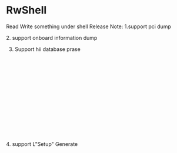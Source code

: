 # RwShell
Read Write something under shell
Release Note:
1.support pci dump

<PciDump version="v0.1">
   <Device(00:00:00) vendor(1022)="Advanced Micro Devices, Inc. [AMD]" device(15D0)="Unknown Device Id">
      <data 00="22 10 D0 15 00 00 00 00 00 00 00 06 00 00 80 00 " />
      <data 01="00 00 00 00 00 00 00 00 00 00 00 00 00 00 00 00 " />
      <data 02="00 00 00 00 00 00 00 00 00 00 00 00 22 10 D0 15 " />
      <data 03="00 00 00 00 00 00 00 00 00 00 00 00 00 00 00 00 " />
      <data 04="00 00 00 00 00 00 00 00 80 00 00 00 10 00 80 00 " />
      <data 05="22 10 D0 15 00 00 00 00 00 00 00 00 00 00 00 00 " />
      <data 06="00 00 00 00 14 97 FF FF 00 00 00 00 00 00 00 00 " />
      <data 07="00 00 00 00 00 00 00 00 00 00 00 00 00 00 00 00 " />
      <data 08="00 00 00 00 08 01 00 00 00 00 00 00 00 00 00 00 " />
      <data 09="00 00 00 E0 00 00 00 00 00 00 00 00 00 00 00 00 " />
      <data 0A="00 00 00 00 14 97 FF FF 00 00 00 00 00 00 00 00 " />
      <data 0B="00 00 00 00 00 00 00 00 1C A8 05 00 03 00 00 00 " />
      <data 0C="00 00 00 00 00 00 00 00 14 97 FF FF 00 00 00 00 " />
      <data 0D="00 00 00 00 14 97 FF FF 00 00 00 00 00 00 00 00 " />
      <data 0E="46 00 30 01 00 00 00 00 00 00 00 00 00 00 00 00 " />
      <data 0F="00 00 00 00 00 80 80 00 00 00 00 00 14 97 FF FF " />
      <ssid svid="1022" sdid="15D0" />
      <control IO="-" Mem="-" BusMaster="-" SpecCycle="-" MemInv="-" VGASnoop="-" ParErr="-" Stepping="-" SERR="-" FastB2B="-" DisINTx="-" />
      <status Cap="-" 66MHz="-" UDF="-" FastB2B="-" ParErr="-" DEVSEL="fast" STAbort="-" RTAbort="-" RMAbort="-" SERR="-" PERR="-" INTx="-" />
      <interrupt IntLine="0" IntIRQ="0" />
    </Device(00:00:00)>
2. support onboard information dump
<Dump email="tanktang2018@hotmail.com" aurthor="tank">
  <MainboardInfoDump version="v0.1">
    <BIOS Version="M33KT1BS" date="01/14/2020" />
    <EC Version="00.04" />
    <CPU name="AMD Ryzen 5 PRO 3500U w/ Radeon Vega Mobile Gfx" />
    <Memory>
      <Mem BankLocator="P0 CHANNEL A" Manufacturer="Hynix" PartNum="HMA851S6CJR6N-XN    " Size="4096 MB" />
      <Mem BankLocator="P0 CHANNEL B" Manufacturer="Hynix" PartNum="HMA851S6CJR6N-XN    " Size="4096 MB" />
    </Memory>
    <Storage>
      <NVME Description="UMIS RPJTJ128MEE1MWX" />
      <NVME Description="KXG6AZNV256G TOSHIBA" />
    </Storage>
  </MainboardInfoDump>
  
3. Support hii database prase
 <formset id="D1405D16-7AFC-4695-BB12-41459D3695A2" name="Network Stack Configuration">
      <form id="0x0001" name="Network Stack Configuration">
        <question id="0x0001" name="Network Stack" type="oneof" radix="unsinged dec" len="0x01">
          <help info="Enable/Disable UEFI Network Stack" />
          <current value="0x01" />
          <option value="0x00" name="Disabled" />
          <option value="0x01" name="Enabled" />
        </question>
        <question id="0x0002" name="Ipv4 PXE Support" type="oneof" radix="unsinged dec" len="0x01">
          <help info="Enable/Disable IPv4 PXE boot support. If disabled, IPv4 PXE boot support will not be available." />
          <current value="0x01" />
          <option value="0x00" name="Disabled" />
          <option value="0x01" name="Enabled" />
        </question>
        <question id="0x0003" name="Ipv4 HTTP Support" type="oneof" radix="unsinged dec" len="0x01">
          <help info="Enable/Disable IPv4 HTTP boot support. If disabled, IPv4 HTTP boot support will not be available." />
          <current value="0x00" />
          <option value="0x00" name="Disabled" />
          <option value="0x01" name="Enabled" />
        </question>
        <question id="0x0004" name="Ipv6 PXE Support" type="oneof" radix="unsinged dec" len="0x01">
          <help info="Enable/Disable IPv6 PXE boot support. If disabled, IPv6 PXE boot support will not be available." />
          <current value="0x01" />
          <option value="0x00" name="Disabled" />
          <option value="0x01" name="Enabled" />
        </question>
        <question id="0x0005" name="Ipv6 HTTP Support" type="oneof" radix="unsinged dec" len="0x01">
          <help info="Enable/Disable IPv6 HTTP boot support. If disabled, IPv6 HTTP boot support will not be available." />
          <current value="0x00" />
          <option value="0x00" name="Disabled" />
          <option value="0x01" name="Enabled" />
        </question>
        <question id="0x0006" name="IPSEC Certificate" type="oneof" radix="unsinged dec" len="0x01">
          <help info="Support to Enable/Disable IPSEC certificate for Ikev." />
          <current value="0x00" />
          <option value="0x00" name="Disabled" />
          <option value="0x01" name="Enabled" />
        </question>
        <question id="0x0007" name="PXE boot wait time" type="numeric" radix="unsinged dec" len="0x01" min="0x00" max="0x05" step="0x01">
          <help info="Wait time in seconds to press ESC key to abort the PXE boot. Use either +/- or numeric keys to set the value." />
          <current value="0x00" />
        </question>
        <question id="0x0008" name="Media detect count" type="numeric" radix="unsinged dec" len="0x01" min="0x01" max="0x32" step="0x01">
          <help info="Number of times the presence of media will be checked. Use either +/- or numeric keys to set the value." />
          <current value="0x00" />
        </question>
      </form>
    </formset>
4. support L"Setup" Generate
  <VarStore name="Setup" size="0x01BE" guid="EC87D643-EBA4-4BB5-A1E5-3F3E36B20DA9">
    <data L00="01 01 00 00 00 00 01 02 01 00 00 02 00 01 00 01 " />
    <data L01="00 00 01 00 01 03 00 00 00 01 00 01 00 00 00 00 " />
    <data L02="00 00 00 01 01 00 00 01 00 01 00 01 00 00 01 00 " />
    <data L03="00 00 00 00 00 01 01 00 00 00 00 00 01 01 00 00 " />
    <data L04="00 00 00 00 00 00 01 01 01 01 01 01 01 0F 01 00 " />
    <data L05="01 00 00 00 00 00 01 00 00 00 00 00 00 00 00 00 " />
    <data L06="00 00 00 00 02 01 00 00 01 02 00 01 01 00 01 01 " />
    <data L07="00 00 00 00 00 01 02 01 01 01 01 02 01 01 01 00 " />
    <data L08="00 00 01 02 00 00 00 00 01 00 00 00 00 01 00 03 " />
    <data L09="00 02 01 01 00 00 00 02 00 00 01 00 00 00 01 02 " />
    <data L0A="00 00 00 00 00 00 00 00 00 00 00 00 01 01 01 01 " />
    <data L0B="01 01 01 01 00 01 FF 04 00 00 0F 00 00 FF 01 01 " />
    <data L0C="00 00 01 01 FF FF FF FF FF FF FF FF FF FF FF 00 " />
    <data L0D="FF FF FF FF FF FF FF FF FF FF FF FF FF FF 00 FF " />
    <data L0E="FF FF FF FF FF FF FF FF FF FF FF FF FF FF FF 00 " />
    <data L0F="FF 00 FF FF 00 00 00 FF FF FF FF FF FF FF FF FF " />
    <data L10="FF FF FF FF FF FF FF FF FF FF FF FF 01 FF FF FF " />
    <data L11="FF FF 00 00 FF FF FF FF FF 01 FF FF 00 01 00 00 " />
    <data L12="00 01 FF FF FF FF FF FF FF FF FF FF FF FF FF FF " />
    <data L13="FF FF FF FF FF FF FF FF FF FF 00 01 00 00 00 00 " />
    <data L14="00 07 08 01 01 01 01 01 01 00 01 00 01 00 00 00 " />
    <data L15="02 07 00 00 00 00 00 01 00 02 00 01 01 01 01 01 " />
    <data L16="01 00 00 00 00 00 00 00 00 00 00 00 00 00 00 00 " />
    <data L17="00 00 00 00 00 00 00 00 00 00 00 00 00 00 00 00 " />
    <data L18="00 01 01 01 00 00 00 00 00 00 00 00 00 00 01 01 " />
    <data L19="00 00 00 00 00 01 02 01 01 01 00 00 02 01 00 00 " />
    <data L1A="00 00 00 00 00 00 00 00 00 00 00 00 00 00 00 00 " />
    <data L1B="00 00 00 00 00 00 00 00 00 00 00 00 00 00 53 00 " />
    <Item Offset="0000" value="0x01" size="0x01" name="Bootup NumLock State" />
    <Item Offset="0001" value="0x01" size="0x01" name="Wireless LAN Access" />
    <Item Offset="0002" value="0x00" size="0x01" name="HTTPs Support" />
    <Item Offset="0003" value="0x00" size="0x01" name="Wireless LAN PXE boot" />
    <Rsvd Offset="0004" value="0x00" />
    <Rsvd Offset="0005" value="0x00" />
    <Item Offset="0006" value="0x01" size="0x01" name="Wake on LAN" />
    <Item Offset="0007" value="0x02" size="0x01" name="After Power Loss" />
    <Item Offset="0008" value="0x01" size="0x01" name="Performance Mode" />
    <Rsvd Offset="0009" value="0x00" />
    <Rsvd Offset="000A" value="0x00" />
    <Item Offset="000B" value="0x02" size="0x01" name="Wake from Serial Port Ring" />
    <Rsvd Offset="000C" value="0x00" />
    <Item Offset="000D" value="0x01" size="0x01" name="PSU Over load Warning" />
    <Item Offset="000E" value="0x00" size="0x01" name="Enhanced Power Saving Mode" />
    <Item Offset="000F" value="0x01" size="0x01" name="Smart Power On" />
    <Item Offset="0010" value="0x00" size="0x01" name="Access Security Settings" />
    <Item Offset="0011" value="0x00" size="0x01" name="Remote Set SMP" />
    <Item Offset="0012" value="0x01" size="0x01" name="Allow Jumper Clear SVP" />
    <Rsvd Offset="0013" value="0x00" />
    <Item Offset="0014" value="0x01" size="0x01" name="Secure Roll Back Prevention" />
    <Item Offset="0015" value="0x03" size="0x01" name="Max Password Attempts" />
    <Item Offset="0016" value="0x00" size="0x01" name="Custom Password Mode" />
    <Item Offset="0017" value="0x00" size="0x01" name="Password Change Time" />
    <Item Offset="0018" value="0x00" size="0x01" name="Require SVP when Flashing" />
    <Item Offset="0019" value="0x01" size="0x01" name="BIOS Password At System Boot" />
    <Item Offset="001A" value="0x00" size="0x01" name="BIOS Password At Reboot" />
    <Item Offset="001B" value="0x01" size="0x01" name="POP Changeable by User" />
    <Item Offset="001C" value="0x00" size="0x01" name="BIOS Password At Boot Device List" />
    <Item Offset="001D" value="0x00" size="0x01" name="Smart USB Protection" />
    <Item Offset="001E" value="0x00" size="0x01" name="Device Guard" />
    <Item Offset="001F" value="0x00" size="0x01" name="Credential Guard" />
    <Rsvd Offset="0020" value="0x00" />
    <Item Offset="0021" value="0x00" size="0x01" name="Cover Tamper Detected" />
    <Item Offset="0022" value="0x00" size="0x01" name="Configuration Change Detection" />
    <Item Offset="0023" value="0x01" size="0x01" name="Password Count Exceeded Error" />
    <Item Offset="0024" value="0x01" size="0x01" name="Require HDP on System Boot" />
    <Rsvd Offset="0025" value="0x00" />
    <Rsvd Offset="0026" value="0x00" />
    <Item Offset="0027" value="0x01" size="0x01" name="Absolute Persistence Module" />
    <Rsvd Offset="0028" value="0x00" />
    <Item Offset="0029" value="0x01" size="0x01" name="To diagnose hardware" />
    <Rsvd Offset="002A" value="0x00" />
    <Item Offset="002B" value="0x01" size="0x01" name="Windows UEFI Firmware Update" />
    <Rsvd Offset="002C" value="0x00" />
    <Rsvd Offset="002D" value="0x00" />
    <Item Offset="002E" value="0x01" size="0x01" name="Quick Boot" />
    <Item Offset="002F" value="0x00" size="0x01" name="Floppyless Operation" />
    <Item Offset="0030" value="0x00" size="0x01" name="Keyboardless Operation" />
    <Item Offset="0031" value="0x00" size="0x01" name="USB Enumeration Delay" />
    <Item Offset="0032" value="0x00" size="0x01" name="Boot Priority " />
    <Item Offset="0033" value="0x00" size="0x01" name="Option Keys Display" />
    <Item Offset="0034" value="0x00" size="0x01" name="Option Keys Display Style" />
    <Item Offset="0035" value="0x01" size="0x01" name="Startup Device Menu Prompt" />
    <Item Offset="0036" value="0x01" size="0x01" name="Quiet Boot" />
    <Item Offset="0037" value="0x00" size="0x01" name="Serial Number Style" />
    <Item Offset="0038" value="0x00" size="0x01" name="Display Logo" />
    <Item Offset="0039" value="0x00" size="0x01" name="BGRT" />
    <Item Offset="003A" value="0x00" size="0x01" name="Resolution" />
    <Item Offset="003B" value="0x00" size="0x01" name="OEM Logo Feature Support" />
    <Item Offset="003C" value="0x01" size="0x01" name="Fast Boot" />
    <Item Offset="003D" value="0x01" size="0x01" name="OS Optimized Defaults" />
    <Rsvd Offset="003E" value="0x00" />
    <Rsvd Offset="003F" value="0x00" />
    <Rsvd Offset="0040" value="0x00" />
    <Rsvd Offset="0041" value="0x00" />
    <Rsvd Offset="0042" value="0x00" />
    <Rsvd Offset="0043" value="0x00" />
    <Item Offset="0044" value="0x00" size="0x01" name="Set Minimum Length" />
    <Item Offset="0045" value="0x00" size="0x01" name="Set Strong Password" />
    <Item Offset="0046" value="0x01" size="0x01" name="USB Port Access" />
    <Item Offset="0047" value="0x01" size="0x01" name="Front USB Ports" />
    <Item Offset="0048" value="0x01" size="0x01" name="Rear USB Ports" />
    <Item Offset="0049" value="0x01" size="0x01" name="Internal Speaker" />
    <Item Offset="004A" value="0x01" size="0x01" name="Onboard Ethernet Controller" />
    <Item Offset="004B" value="0x01" size="0x01" name="Bluetooth" />
    <Item Offset="004C" value="0x01" size="0x01" name="AMD Secure Virtual Machine" />
    <Item Offset="004D" value="0x0F" size="0x01" name="IOMMU" />
    <Item Offset="004E" value="0x01" size="0x01" name="C State Support" />
    <Item Offset="004F" value="0x00" size="0x01" name="DASH Support" />
    <Item Offset="0050" value="0x01" size="0x01" name="Console Redirection Terminal Type" />
    <Item Offset="0051" value="0x00" size="0x01" name="Windows Modern Standby" />
    <Item Offset="0052" value="0x00" size="0x01" name="Set Password Encryption Algorithm" />
    <Rsvd Offset="0053" value="0x00" />
    <Item Offset="0054" value="0x00" size="0x01" name="Lenovo Cloud Services" />
    <Item Offset="0055" value="0x00" size="0x01" name="HTTPs Boot" />
    <Item Offset="0056" value="0x01" size="0x01" name="Block SID Authentication" />
    <Rsvd Offset="0057" value="0x00" />
    <Rsvd Offset="0058" value="0x00" />
    <Rsvd Offset="0059" value="0x00" />
    <Rsvd Offset="005A" value="0x00" />
    <Rsvd Offset="005B" value="0x00" />
    <Rsvd Offset="005C" value="0x00" />
    <Rsvd Offset="005D" value="0x00" />
    <Rsvd Offset="005E" value="0x00" />
    <Rsvd Offset="005F" value="0x00" />
    <Rsvd Offset="0060" value="0x00" />
    <Item Offset="0061" value="0x00" size="0x01" name="Fast Boot" />
    <Item Offset="0062" value="0x00" size="0x01" name="SATA Support" />
    <Item Offset="0063" value="0x00" size="0x01" name="VGA Support" />
    <Item Offset="0064" value="0x02" size="0x01" name="USB Support" />
    <Item Offset="0065" value="0x01" size="0x01" name="PS2 Devices Support" />
    <Item Offset="0066" value="0x00" size="0x01" name="Redirection Support" />
    <Item Offset="0067" value="0x00" size="0x01" name="Network Stack Driver Support" />
    <Item Offset="0068" value="0x01" size="0x01" name="NVMe Support" />
    <Item Offset="0069" value="0x02" size="0x01" name="Security Chip 1.2" />
    <Item Offset="006A" value="0x00" size="0x01" name="Clear TCG Security Feature" />
    <Rsvd Offset="006B" value="0x01" />
    <Rsvd Offset="006C" value="0x01" />
    <Rsvd Offset="006D" value="0x00" />
    <Item Offset="006E" value="0x01" size="0x01" name="Security Device Support" />
    <Rsvd Offset="006F" value="0x01" />
    <Rsvd Offset="0070" value="0x00" />
    <Rsvd Offset="0071" value="0x00" />
    <Rsvd Offset="0072" value="0x00" />
    <Rsvd Offset="0073" value="0x00" />
    <Rsvd Offset="0074" value="0x00" />
    <Rsvd Offset="0075" value="0x01" />
    <Item Offset="0076" value="0x02" size="0x01" name="TPM2.0 UEFI Spec Version" />
    <Item Offset="0077" value="0x01" size="0x01" name="Platform Hierarchy" />
    <Item Offset="0078" value="0x01" size="0x01" name="Storage Hierarchy" />
    <Item Offset="0079" value="0x01" size="0x01" name="Endorsement Hierarchy" />
    <Item Offset="007A" value="0x01" size="0x01" name="TPM 20 InterfaceType" />
    <Item Offset="007B" value="0x02" size="0x01" name="Device Select" />
    <Item Offset="007C" value="0x01" size="0x01" name="PH Randomization" />
    <Rsvd Offset="007D" value="0x01" />
    <Rsvd Offset="007E" value="0x01" />
    <Rsvd Offset="007F" value="0x00" />
    <Rsvd Offset="0080" value="0x00" />
    <Rsvd Offset="0081" value="0x00" />
    <Item Offset="0082" value="0x01" size="0x01" name="SHA-1 PCR Bank" />
    <Item Offset="0083" value="0x02" size="0x01" name="SHA256 PCR Bank" />
    <Item Offset="0084" value="0x00" size="0x01" name="SHA384 PCR Bank" />
    <Item Offset="0085" value="0x00" size="0x01" name="SHA512 PCR Bank" />
    <Item Offset="0086" value="0x00" size="0x01" name="SM3_256 PCR Bank" />
    <Rsvd Offset="0087" value="0x00" />
    <Item Offset="0088" value="0x01" size="0x01" name="Physical Presence Spec Version" />
    <Item Offset="0089" value="0x00" size="0x01" name="Disable Block Sid" />
    <Rsvd Offset="008A" value="0x00" />
    <Rsvd Offset="008B" value="0x00" />
    <Item Offset="008C" value="0x00" size="0x01" name="Physical Presence for Provisioning" />
    <Item Offset="008D" value="0x01" size="0x01" name="Physical Presence for Clear" />
    <Item Offset="008E" value="0x00" size="0x01" name="Physical Presence for Clear" />
    <Rsvd Offset="008F" value="0x03" />
    <Rsvd Offset="0090" value="0x00" />
    <Item Offset="0091" value="0x02" size="0x01" name="AMD fTPM switch" />
    <Item Offset="0092" value="0x01" size="0x01" name="Erase fTPM NV for factory reset" />
    <Item Offset="0093" value="0x01" size="0x01" name="Thermal Policy" />
    <Rsvd Offset="0094" value="0x00" />
    <Rsvd Offset="0095" value="0x00" />
    <Item Offset="0096" value="0x00" size="0x01" name="Enable ACPI Auto Configuration" />
    <Item Offset="0097" value="0x0002" size="0x02" name="ACPI Sleep State" />
    <Rsvd Offset="0098" value="0x00" />
    <Item Offset="0099" value="0x00" size="0x01" name="Lock Legacy Resources" />
    <Item Offset="009A" value="0x01" size="0x01" name="Enable Hibernation" />
    <Rsvd Offset="009B" value="0x00" />
    <Rsvd Offset="009C" value="0x00" />
    <Rsvd Offset="009D" value="0x00" />
    <Item Offset="009E" value="0x01" size="0x01" name="OnChip SATA Channel" />
    <Item Offset="009F" value="0x02" size="0x01" name="OnChip SATA Type" />
    <Item Offset="00A0" value="0x00" size="0x01" name="RAID Type" />
    <Rsvd Offset="00A1" value="0x00" />
    <Rsvd Offset="00A2" value="0x00" />
    <Rsvd Offset="00A3" value="0x00" />
    <Rsvd Offset="00A4" value="0x00" />
    <Rsvd Offset="00A5" value="0x00" />
    <Rsvd Offset="00A6" value="0x00" />
    <Rsvd Offset="00A7" value="0x00" />
    <Rsvd Offset="00A8" value="0x00" />
    <Rsvd Offset="00A9" value="0x00" />
    <Rsvd Offset="00AA" value="0x00" />
    <Rsvd Offset="00AB" value="0x00" />
    <Item Offset="00AC" value="0x01" size="0x01" name="XHCI0 Port 0 " />
    <Item Offset="00AD" value="0x01" size="0x01" name="XHCI0 Port 1 " />
    <Item Offset="00AE" value="0x01" size="0x01" name="XHCI0 Port 2" />
    <Item Offset="00AF" value="0x01" size="0x01" name="XHCI0 Port 3" />
    <Item Offset="00B0" value="0x01" size="0x01" name="XHCI0 Port 4" />
    <Item Offset="00B1" value="0x01" size="0x01" name="XHCI0 Port 5" />
    <Item Offset="00B2" value="0x01" size="0x01" name="XHCI1 Port 0 " />
    <Item Offset="00B3" value="0x01" size="0x01" name="XHCI1 Port 1 " />
    <Rsvd Offset="00B4" value="0x00" />
    <Item Offset="00B5" value="0x01" size="0x01" name="IR Config" />
    <Item Offset="00B6" value="0xFF" size="0x01" name="SD Mode" />
    <Rsvd Offset="00B7" value="0x04" />
    <Rsvd Offset="00B8" value="0x00" />
    <Rsvd Offset="00B9" value="0x00" />
    <Rsvd Offset="00BA" value="0x0F" />
    <Rsvd Offset="00BB" value="0x00" />
    <Rsvd Offset="00BC" value="0x00" />
    <Item Offset="00BD" value="0xFF" size="0x01" name="GPIO Devices Support" />
    <Item Offset="00BE" value="0x01" size="0x01" name="I2C 0 Enable" />
    <Item Offset="00BF" value="0x01" size="0x01" name="I2C 1 Enable" />
    <Item Offset="00C0" value="0x00" size="0x01" name="I2C 2 Enable" />
    <Item Offset="00C1" value="0x00" size="0x01" name="I2C 3 Enable" />
    <Item Offset="00C2" value="0x01" size="0x01" name="Uart 0 Enable" />
    <Item Offset="00C3" value="0x01" size="0x01" name="Uart 1 Enable" />
    <Item Offset="00C4" value="0xFF" size="0x01" name="AB Clock Gating" />
    <Item Offset="00C5" value="0xFF" size="0x01" name="PCIB Clock Run" />
    <Item Offset="00C6" value="0xFF" size="0x01" name="ESATA Port On Port 0" />
    <Item Offset="00C7" value="0xFF" size="0x01" name="ESATA Port On Port 1" />
    <Rsvd Offset="00C8" value="0xFF" />
    <Rsvd Offset="00C9" value="0xFF" />
    <Rsvd Offset="00CA" value="0xFF" />
    <Rsvd Offset="00CB" value="0xFF" />
    <Rsvd Offset="00CC" value="0xFF" />
    <Rsvd Offset="00CD" value="0xFF" />
    <Item Offset="00CE" value="0xFF" size="0x01" name="SATA Power On Port 0" />
    <Item Offset="00CF" value="0x00" size="0x01" name="SATA Power On Port 1" />
    <Rsvd Offset="00D0" value="0xFF" />
    <Rsvd Offset="00D1" value="0xFF" />
    <Rsvd Offset="00D2" value="0xFF" />
    <Rsvd Offset="00D3" value="0xFF" />
    <Rsvd Offset="00D4" value="0xFF" />
    <Rsvd Offset="00D5" value="0xFF" />
    <Item Offset="00D6" value="0xFF" size="0x01" name="SATA Port 0 MODE" />
    <Item Offset="00D7" value="0xFF" size="0x01" name="SATA Port 1 MODE" />
    <Rsvd Offset="00D8" value="0xFF" />
    <Rsvd Offset="00D9" value="0xFF" />
    <Rsvd Offset="00DA" value="0xFF" />
    <Rsvd Offset="00DB" value="0xFF" />
    <Rsvd Offset="00DC" value="0xFF" />
    <Rsvd Offset="00DD" value="0xFF" />
    <Item Offset="00DE" value="0x00" size="0x01" name="SATA Drive x Hot-Plug Support" />
    <Rsvd Offset="00DF" value="0xFF" />
    <Rsvd Offset="00E0" value="0xFF" />
    <Item Offset="00E1" value="0xFF" size="0x01" name="SATA MAXGEN2 CAP OPTION" />
    <Item Offset="00E2" value="0xFF" size="0x01" name="SATA CLK Mode Option" />
    <Item Offset="00E3" value="0xFF" size="0x01" name="Aggressive Link PM Capability" />
    <Item Offset="00E4" value="0xFF" size="0x01" name="Port Multiplier Capability" />
    <Item Offset="00E5" value="0xFF" size="0x01" name="SATA Ports Auto Clock Control" />
    <Item Offset="00E6" value="0xFF" size="0x01" name="SATA Partial State Capability" />
    <Item Offset="00E7" value="0xFF" size="0x01" name="SATA FIS Based Switching" />
    <Item Offset="00E8" value="0xFF" size="0x01" name="SATA Command Completion Coalescing Support" />
    <Item Offset="00E9" value="0xFF" size="0x01" name="SATA Slumber State Capability" />
    <Item Offset="00EA" value="0xFF" size="0x01" name="SATA MSI Capability Support" />
    <Item Offset="00EB" value="0xFF" size="0x01" name="SATA Target Support 8 Devices" />
    <Item Offset="00EC" value="0xFF" size="0x01" name="Generic Mode" />
    <Item Offset="00ED" value="0xFF" size="0x01" name="SATA AHCI Enclosure" />
    <Item Offset="00EE" value="0xFF" size="0x01" name="SATA SGPIO 0" />
    <Rsvd Offset="00EF" value="0x00" />
    <Item Offset="00F0" value="0xFF" size="0x01" name="SATA PHY PLL" />
    <Rsvd Offset="00F1" value="0x00" />
    <Rsvd Offset="00F2" value="0xFF" />
    <Item Offset="00F3" value="0xFF" size="0x01" name="Clock Interrupt Tag" />
    <Rsvd Offset="00F4" value="0x00" />
    <Rsvd Offset="00F5" value="0x00" />
    <Rsvd Offset="00F6" value="0x00" />
    <Rsvd Offset="00F7" value="0xFF" />
    <Item Offset="00F8" value="0xFF" size="0x01" name="SPI Read Mode" />
    <Item Offset="00F9" value="0xFF" size="0x01" name="SPI Normal Speed" />
    <Item Offset="00FA" value="0xFF" size="0x01" name="SPI Fast Read Speed" />
    <Rsvd Offset="00FB" value="0xFF" />
    <Rsvd Offset="00FC" value="0xFF" />
    <Item Offset="00FD" value="0xFF" size="0x01" name="I2C 0 D3 Support" />
    <Item Offset="00FE" value="0xFF" size="0x01" name="I2C 1 D3 Support" />
    <Item Offset="00FF" value="0xFF" size="0x01" name="I2C 2 D3 Support" />
    <Item Offset="0100" value="0xFF" size="0x01" name="I2C 3 D3 Support" />
    <Item Offset="0101" value="0xFF" size="0x01" name="I2C 4 D3 Support" />
    <Item Offset="0102" value="0xFF" size="0x01" name="I2C 5 D3 Support" />
    <Item Offset="0103" value="0xFF" size="0x01" name="UART 0 D3 Support" />
    <Item Offset="0104" value="0xFF" size="0x01" name="UART 1 D3 Support" />
    <Item Offset="0105" value="0xFF" size="0x01" name="UART 2 D3 Support" />
    <Item Offset="0106" value="0xFF" size="0x01" name="UART 3 D3 Support" />
    <Item Offset="0107" value="0xFF" size="0x01" name="SATA D3 Support" />
    <Item Offset="0108" value="0xFF" size="0x01" name="EHCI D3 Support" />
    <Item Offset="0109" value="0xFF" size="0x01" name="XHCI D3 Support" />
    <Item Offset="010A" value="0xFF" size="0x01" name="SD D3 Support" />
    <Item Offset="010B" value="0xFF" size="0x01" name="S0I3" />
    <Rsvd Offset="010C" value="0x01" />
    <Item Offset="010D" value="0xFF" size="0x01" name="SB Clock Spread Spectrum" />
    <Item Offset="010E" value="0xFF" size="0x01" name="HPET In SB" />
    <Item Offset="010F" value="0xFF" size="0x01" name="MsiDis in HPET" />
    <Item Offset="0110" value="0xFF" size="0x01" name="_OSC For PCI0" />
    <Rsvd Offset="0111" value="0xFF" />
    <Rsvd Offset="0112" value="0x00" />
    <Rsvd Offset="0113" value="0x00" />
    <Rsvd Offset="0114" value="0xFF" />
    <Rsvd Offset="0115" value="0xFF" />
    <Rsvd Offset="0116" value="0xFF" />
    <Rsvd Offset="0117" value="0xFF" />
    <Rsvd Offset="0118" value="0xFF" />
    <Rsvd Offset="0119" value="0x01" />
    <Item Offset="011A" value="0xFF" size="0x01" name="Restore On AC Power Loss" />
    <Item Offset="011B" value="0xFF" size="0x01" name="GPP Serial Debug Bus Enable" />
    <Rsvd Offset="011C" value="0x00" />
    <Item Offset="011D" value="0x01" size="0x01" name="Onboard PCIE LAN PXE ROM" />
    <Rsvd Offset="011E" value="0x00" />
    <Rsvd Offset="011F" value="0x00" />
    <Rsvd Offset="0120" value="0x00" />
    <Item Offset="0121" value="0x01" size="0x01" name="Pcie Port Control" />
    <Item Offset="0122" value="0xFF" size="0x01" name="Device 1 Fun 7" />
    <Item Offset="0123" value="0xFF" size="0x01" name="Device 1 Fun 3" />
    <Item Offset="0124" value="0xFF" size="0x01" name="Device 1 Fun 2" />
    <Item Offset="0125" value="0xFF" size="0x01" name="Device 1 Fun 5" />
    <Item Offset="0126" value="0xFF" size="0x01" name="Device 1 Fun 4" />
    <Item Offset="0127" value="0xFF" size="0x01" name="Device5" />
    <Item Offset="0128" value="0xFF" size="0x01" name="Device6" />
    <Item Offset="0129" value="0xFF" size="0x01" name="Device7" />
    <Item Offset="012A" value="0xFF" size="0x01" name="ASPM Mode Control" />
    <Item Offset="012B" value="0xFF" size="0x01" name="ASPM Mode Control" />
    <Item Offset="012C" value="0xFF" size="0x01" name="ASPM Mode Control" />
    <Item Offset="012D" value="0xFF" size="0x01" name="ASPM Mode Control" />
    <Item Offset="012E" value="0xFF" size="0x01" name="ASPM Mode Control" />
    <Item Offset="012F" value="0xFF" size="0x01" name="ASPM Mode Control" />
    <Item Offset="0130" value="0xFF" size="0x01" name="ASPM Mode Control" />
    <Item Offset="0131" value="0xFF" size="0x01" name="ASPM Mode Control" />
    <Item Offset="0132" value="0xFF" size="0x01" name="Hotplug Mode Control" />
    <Item Offset="0133" value="0xFF" size="0x01" name="Hotplug Mode Control" />
    <Item Offset="0134" value="0xFF" size="0x01" name="Hotplug Mode Control" />
    <Item Offset="0135" value="0xFF" size="0x01" name="Hotplug Mode Control" />
    <Item Offset="0136" value="0xFF" size="0x01" name="Hotplug Mode Control" />
    <Item Offset="0137" value="0xFF" size="0x01" name="Hotplug Mode Control" />
    <Item Offset="0138" value="0xFF" size="0x01" name="Hotplug Mode Control" />
    <Item Offset="0139" value="0xFF" size="0x01" name="Hotplug Mode Control" />
    <Item Offset="013A" value="0x00" size="0x01" name="ASF Support" />
    <Item Offset="013B" value="0x01" size="0x01" name="ASF BIOS Mode" />
    <Item Offset="013C" value="0x00" size="0x01" name="ASF WatchDog Timer" />
    <Item Offset="013D" value="0x0000" size="0x02" name="WatchDog Timer : BIOS" />
    <Rsvd Offset="013E" value="0x00" />
    <Item Offset="013F" value="0x0000" size="0x02" name="WatchDog Timer : OS" />
    <Rsvd Offset="0140" value="0x00" />
    <Item Offset="0141" value="0x07" size="0x01" name="Bits per second" />
    <Item Offset="0142" value="0x08" size="0x01" name="Data Bits" />
    <Item Offset="0143" value="0x01" size="0x01" name="Parity" />
    <Item Offset="0144" value="0x01" size="0x01" name="Stop Bits" />
    <Item Offset="0145" value="0x01" size="0x01" name="Flow Control" />
    <Item Offset="0146" value="0x01" size="0x01" name="Console Redirection" />
    <Item Offset="0147" value="0x01" size="0x01" name="Terminal Type" />
    <Item Offset="0148" value="0x01" size="0x01" name="VT-UTF8 Combo Key Support" />
    <Item Offset="0149" value="0x00" size="0x01" name="Recorder Mode" />
    <Item Offset="014A" value="0x01" size="0x01" name="Resolution 100x31" />
    <Rsvd Offset="014B" value="0x00" />
    <Item Offset="014C" value="0x01" size="0x01" name="Putty KeyPad" />
    <Rsvd Offset="014D" value="0x00" />
    <Item Offset="014E" value="0x00" size="0x01" name="Console Redirection" />
    <Item Offset="014F" value="0x00" size="0x01" name="Out-of-Band Mgmt Port" />
    <Item Offset="0150" value="0x02" size="0x01" name="Terminal Type" />
    <Item Offset="0151" value="0x07" size="0x01" name="Bits per second" />
    <Item Offset="0152" value="0x00" size="0x01" name="Flow Control" />
    <Rsvd Offset="0153" value="0x00" />
    <Rsvd Offset="0154" value="0x00" />
    <Rsvd Offset="0155" value="0x00" />
    <Rsvd Offset="0156" value="0x00" />
    <Item Offset="0157" value="0x01" size="0x01" name="PSS Support" />
    <Item Offset="0158" value="0x00" size="0x01" name="PSTATE Adjustment" />
    <Rsvd Offset="0159" value="0x02" />
    <Item Offset="015A" value="0x00" size="0x01" name="PPC Adjustment" />
    <Item Offset="015B" value="0x01" size="0x01" name="SVM Mode" />
    <Item Offset="015C" value="0x01" size="0x01" name="NX Mode" />
    <Item Offset="015D" value="0x01" size="0x01" name="C6 Mode" />
    <Item Offset="015E" value="0x01" size="0x01" name="CPB Mode" />
    <Rsvd Offset="015F" value="0x01" />
    <Rsvd Offset="0160" value="0x01" />
    <Item Offset="0161" value="0x00" size="0x01" name="STIBP Status" />
    <Rsvd Offset="0162" value="0x00" />
    <Rsvd Offset="0163" value="0x00" />
    <Rsvd Offset="0164" value="0x00" />
    <Rsvd Offset="0165" value="0x00" />
    <Rsvd Offset="0166" value="0x00" />
    <Rsvd Offset="0167" value="0x00" />
    <Rsvd Offset="0168" value="0x00" />
    <Rsvd Offset="0169" value="0x00" />
    <Rsvd Offset="016A" value="0x00" />
    <Rsvd Offset="016B" value="0x00" />
    <Rsvd Offset="016C" value="0x00" />
    <Rsvd Offset="016D" value="0x00" />
    <Rsvd Offset="016E" value="0x00" />
    <Rsvd Offset="016F" value="0x00" />
    <Rsvd Offset="0170" value="0x00" />
    <Rsvd Offset="0171" value="0x00" />
    <Rsvd Offset="0172" value="0x00" />
    <Rsvd Offset="0173" value="0x00" />
    <Rsvd Offset="0174" value="0x00" />
    <Rsvd Offset="0175" value="0x00" />
    <Rsvd Offset="0176" value="0x00" />
    <Rsvd Offset="0177" value="0x00" />
    <Rsvd Offset="0178" value="0x00" />
    <Rsvd Offset="0179" value="0x00" />
    <Rsvd Offset="017A" value="0x00" />
    <Rsvd Offset="017B" value="0x00" />
    <Rsvd Offset="017C" value="0x00" />
    <Rsvd Offset="017D" value="0x00" />
    <Rsvd Offset="017E" value="0x00" />
    <Rsvd Offset="017F" value="0x00" />
    <Rsvd Offset="0180" value="0x00" />
    <Item Offset="0181" value="0x01" size="0x01" name="Onboard Audio Controller" />
    <Item Offset="0182" value="0x01" size="0x01" name="Bank Interleaving" />
    <Item Offset="0183" value="0x01" size="0x01" name="Channel Interleaving" />
    <Item Offset="0184" value="0x00" size="0x01" name="Memory Clock" />
    <Item Offset="0185" value="0x00" size="0x01" name="Memory Clear" />
    <Rsvd Offset="0186" value="0x00" />
    <Item Offset="0187" value="0x00" size="0x01" name="Output Select" />
    <Item Offset="0188" value="0x00" size="0x01" name="Debug Port Table" />
    <Item Offset="0189" value="0x00" size="0x01" name="Debug Port Table 2" />
    <Item Offset="018A" value="0x0000" size="0x02" name="Keyboard Layout" />
    <Rsvd Offset="018B" value="0x00" />
    <Item Offset="018C" value="0x00" size="0x01" name="Select FMP Device Target" />
    <Item Offset="018D" value="0x00" size="0x01" name="CSM Support" />
    <Item Offset="018E" value="0x01" size="0x01" name="Option ROM Messages" />
    <Item Offset="018F" value="0x01" size="0x01" name="INT19 Trap Response" />
    <Rsvd Offset="0190" value="0x00" />
    <Item Offset="0191" value="0x00" size="0x01" name="HDD Connection Order" />
    <Item Offset="0192" value="0x00" size="0x01" name="GateA20 Active" />
    <Item Offset="0193" value="0x00" size="0x01" name="Boot option filter" />
    <Item Offset="0194" value="0x00" size="0x01" name="PXE Option ROM" />
    <Item Offset="0195" value="0x01" size="0x01" name="Storage" />
    <Item Offset="0196" value="0x02" size="0x01" name="Video" />
    <Item Offset="0197" value="0x01" size="0x01" name="Other PCI devices" />
    <Item Offset="0198" value="0x01" size="0x01" name="Setup Mode Select" />
    <Item Offset="0199" value="0x01" size="0x01" name="Unfreeze all devices" />
    <Item Offset="019A" value="0x00" size="0x01" name="Serial Port1 UART Type" />
    <Item Offset="019B" value="0x00" size="0x01" name="Serial Port2 UART Type" />
    <Item Offset="019C" value="0x02" size="0x01" name="Serial Port1 Address" />
    <Item Offset="019D" value="0x01" size="0x01" name="Serial Port2 Address" />
    <Rsvd Offset="019E" value="0x00" />
    <Rsvd Offset="019F" value="0x00" />
    <Rsvd Offset="01A0" value="0x00" />
    <Rsvd Offset="01A1" value="0x00" />
    <Rsvd Offset="01A2" value="0x00" />
    <Rsvd Offset="01A3" value="0x00" />
    <Rsvd Offset="01A4" value="0x00" />
    <Rsvd Offset="01A5" value="0x00" />
    <Rsvd Offset="01A6" value="0x00" />
    <Rsvd Offset="01A7" value="0x00" />
    <Rsvd Offset="01A8" value="0x00" />
    <Rsvd Offset="01A9" value="0x00" />
    <Rsvd Offset="01AA" value="0x00" />
    <Rsvd Offset="01AB" value="0x00" />
    <Rsvd Offset="01AC" value="0x00" />
    <Rsvd Offset="01AD" value="0x00" />
    <Rsvd Offset="01AE" value="0x00" />
    <Rsvd Offset="01AF" value="0x00" />
    <Rsvd Offset="01B0" value="0x00" />
    <Rsvd Offset="01B1" value="0x00" />
    <Rsvd Offset="01B2" value="0x00" />
    <Rsvd Offset="01B3" value="0x00" />
    <Rsvd Offset="01B4" value="0x00" />
    <Rsvd Offset="01B5" value="0x00" />
    <Rsvd Offset="01B6" value="0x00" />
    <Rsvd Offset="01B7" value="0x00" />
    <Rsvd Offset="01B8" value="0x00" />
    <Rsvd Offset="01B9" value="0x00" />
    <Rsvd Offset="01BA" value="0x00" />
    <Rsvd Offset="01BB" value="0x00" />
    <Rsvd Offset="01BC" value="0x00" />
    <Rsvd Offset="01BD" value="0x00" />
  </VarStore>

